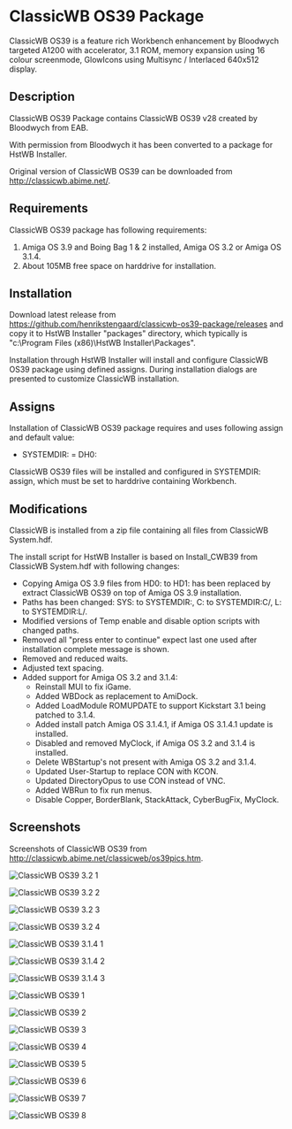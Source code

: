 # ClassicWB OS39 Package

ClassicWB OS39 is a feature rich Workbench enhancement by Bloodwych targeted A1200 with accelerator, 3.1 ROM, memory expansion using 16 colour screenmode, GlowIcons using Multisync / Interlaced 640x512 display.

## Description

ClassicWB OS39 Package contains ClassicWB OS39 v28 created by Bloodwych from EAB. 

With permission from Bloodwych it has been converted to a package for HstWB Installer.

Original version of ClassicWB OS39 can be downloaded from http://classicwb.abime.net/.

## Requirements

ClassicWB OS39 package has following requirements:

1. Amiga OS 3.9 and Boing Bag 1 & 2 installed, Amiga OS 3.2 or Amiga OS 3.1.4.
2. About 105MB free space on harddrive for installation.

## Installation

Download latest release from https://github.com/henrikstengaard/classicwb-os39-package/releases and copy it to HstWB Installer "packages" directory, which typically is "c:\Program Files (x86)\HstWB Installer\Packages".

Installation through HstWB Installer will install and configure ClassicWB OS39 package using defined assigns.
During installation dialogs are presented to customize ClassicWB installation.

## Assigns

Installation of ClassicWB OS39 package requires and uses following assign and default value:

- SYSTEMDIR: = DH0:

ClassicWB OS39 files will be installed and configured in SYSTEMDIR: assign, which must be set to harddrive containing Workbench.

## Modifications

ClassicWB is installed from a zip file containing all files from ClassicWB System.hdf.

The install script for HstWB Installer is based on Install_CWB39 from ClassicWB System.hdf with following changes:

- Copying Amiga OS 3.9 files from HD0: to HD1: has been replaced by extract ClassicWB OS39 on top of Amiga OS 3.9 installation.
- Paths has been changed: SYS: to SYSTEMDIR:, C: to SYSTEMDIR:C/, L: to SYSTEMDIR:L/.
- Modified versions of Temp enable and disable option scripts with changed paths.
- Removed all "press enter to continue" expect last one used after installation complete message is shown.
- Removed and reduced waits.
- Adjusted text spacing.
- Added support for Amiga OS 3.2 and 3.1.4:
  - Reinstall MUI to fix iGame.
  - Added WBDock as replacement to AmiDock.
  - Added LoadModule ROMUPDATE to support Kickstart 3.1 being patched to 3.1.4.
  - Added install patch Amiga OS 3.1.4.1, if Amiga OS 3.1.4.1 update is installed.
  - Disabled and removed MyClock, if Amiga OS 3.2 and 3.1.4 is installed.
  - Delete WBStartup's not present with Amiga OS 3.2 and 3.1.4.
  - Updated User-Startup to replace CON with KCON.
  - Updated DirectoryOpus to use CON instead of VNC.
  - Added WBRun to fix run menus.
  - Disable Copper, BorderBlank, StackAttack, CyberBugFix, MyClock.

## Screenshots

Screenshots of ClassicWB OS39 from http://classicwb.abime.net/classicweb/os39pics.htm.

![ClassicWB OS39 3.2 1](screenshots/classicwb_os39_3.2_1.png?raw=true)

![ClassicWB OS39 3.2 2](screenshots/classicwb_os39_3.2_2.png?raw=true)

![ClassicWB OS39 3.2 3](screenshots/classicwb_os39_3.2_3.png?raw=true)

![ClassicWB OS39 3.2 4](screenshots/classicwb_os39_3.2_4.png?raw=true)

![ClassicWB OS39 3.1.4 1](screenshots/classicwb_os39_3.1.4_1.png?raw=true)

![ClassicWB OS39 3.1.4 2](screenshots/classicwb_os39_3.1.4_2.png?raw=true)

![ClassicWB OS39 3.1.4 3](screenshots/classicwb_os39_3.1.4_3.png?raw=true)

![ClassicWB OS39 1](screenshots/classicwb_os39_1.png?raw=true)

![ClassicWB OS39 2](screenshots/classicwb_os39_2.png?raw=true)

![ClassicWB OS39 3](screenshots/classicwb_os39_3.png?raw=true)

![ClassicWB OS39 4](screenshots/classicwb_os39_4.png?raw=true)

![ClassicWB OS39 5](screenshots/classicwb_os39_5.png?raw=true)

![ClassicWB OS39 6](screenshots/classicwb_os39_6.png?raw=true)

![ClassicWB OS39 7](screenshots/classicwb_os39_7.png?raw=true)

![ClassicWB OS39 8](screenshots/classicwb_os39_8.png?raw=true)